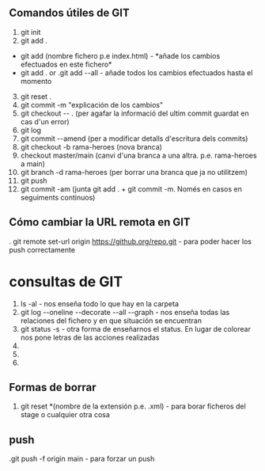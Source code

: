 ## Comandos útiles de GIT

1. git init
2. git add .
  - git add (nombre fichero p.e index.html) - \*añade los cambios efectuados en este fichero\*
  - git add . or .git add --all - añade todos los cambios efectuados hasta el momento
3. git reset .
4. git commit -m "explicación de los cambios"
5. git checkout -- . (per agafar la informació del ultim commit guardat en cas d'un error)
6. git log
7. git commit --amend (per a modificar detalls d'escritura dels commits)
8. git checkout -b rama-heroes (nova branca)
9. checkout master/main (canvi d'una branca a una altra. p.e. rama-heroes a main)
10. git branch -d rama-heroes (per borrar una branca que ja no utilitzem)
11. git push
12. git commit -am (junta git add . + git commit -m. Només en casos en seguiments continuos)

## Cómo cambiar la URL remota en GIT 

. git remote set-url origin https://github.org/repo.git - para poder hacer los push correctamente

# consultas de GIT

1. ls -al - nos enseña todo lo que hay en la carpeta
2. git log --oneline --decorate --all --graph - nos enseña todas las relaciones del fichero y en que situación se encuentran
3. git status -s - otra forma de enseñarnos el status. En lugar de colorear nos pone letras de las acciones realizadas
4. 
5. 
6. 

## Formas de borrar
1. git reset *(nombre de la extensión p.e. .xml) - para borar ficheros del stage o cualquier  otra cosa

## push
.git push -f origin main - para forzar un push




